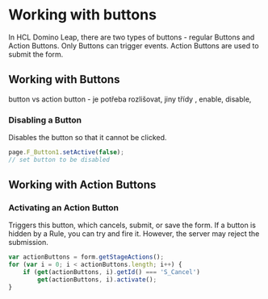 # Working with buttons
In HCL Domino Leap, there are two types of buttons - regular Buttons and Action Buttons. Only Buttons can trigger events. Action Buttons are used to submit the form.

## Working with Buttons

button vs action button - je potřeba rozlišovat, jiny třídy , enable, disable,
### Disabling a Button
Disables the button so that it cannot be clicked.

```javascript
page.F_Button1.setActive(false);
// set button to be disabled

```

## Working with Action Buttons
### Activating an Action Button
Triggers this button, which cancels, submit, or save the form. If a button is hidden by a Rule, you can
try and fire it. However, the server may reject the submission.

```javascript
var actionButtons = form.getStageActions();
for (var i = 0; i < actionButtons.length; i++) {
    if (get(actionButtons, i).getId() === 'S_Cancel')
        get(actionButtons, i).activate();
}
```
